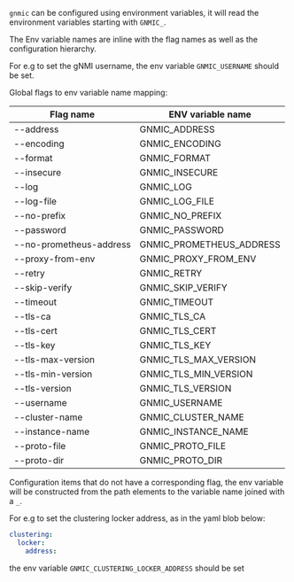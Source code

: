 `gnmic` can be configured using environment variables, it will read the environment variables starting with `GNMIC_`.

The Env variable names are inline with the flag names as well as the configuration hierarchy.

For e.g to set the gNMI username, the env variable `GNMIC_USERNAME` should be set.

Global flags to env variable name mapping:

| **Flag name**              | **ENV variable name**          |
| ---------------------------|--------------------------------|
| --address                  | GNMIC_ADDRESS                  |
| --encoding                 | GNMIC_ENCODING                 |
| --format                   | GNMIC_FORMAT                   |
| --insecure                 | GNMIC_INSECURE                 |
| --log                      | GNMIC_LOG                      |
| --log-file                 | GNMIC_LOG_FILE                 |
| --no-prefix                | GNMIC_NO_PREFIX                |
| --password                 | GNMIC_PASSWORD                 |
| --no-prometheus-address    | GNMIC_PROMETHEUS_ADDRESS       |
| --proxy-from-env           | GNMIC_PROXY_FROM_ENV           |
| --retry                    | GNMIC_RETRY                    |
| --skip-verify              | GNMIC_SKIP_VERIFY              |
| --timeout                  | GNMIC_TIMEOUT                  |
| --tls-ca                   | GNMIC_TLS_CA                   |
| --tls-cert                 | GNMIC_TLS_CERT                 |
| --tls-key                  | GNMIC_TLS_KEY                  |
| --tls-max-version          | GNMIC_TLS_MAX_VERSION          | 
| --tls-min-version          | GNMIC_TLS_MIN_VERSION          | 
| --tls-version              | GNMIC_TLS_VERSION              | 
| --username                 | GNMIC_USERNAME                 | 
| --cluster-name             | GNMIC_CLUSTER_NAME             |
| --instance-name            | GNMIC_INSTANCE_NAME            |
| --proto-file               | GNMIC_PROTO_FILE               |
| --proto-dir                | GNMIC_PROTO_DIR                |


Configuration items that do not have a corresponding flag, the env variable will be constructed from the path elements to the variable name joined with a `_`.

For e.g to set the clustering locker address, as in the yaml blob below:

```yaml
clustering:
  locker:
    address: 
```

the env variable `GNMIC_CLUSTERING_LOCKER_ADDRESS` should be set

